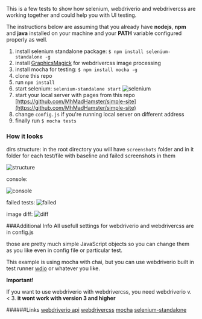 This is a few tests to show how selenium, webdriverio and webdrivercss are working together and could help you with UI testing.

The instructions below are assuming that you already have **nodejs**, **npm** and **java** installed on your machine and your **PATH** variable configured properly as well.

1. install selenium standalone package: `$ npm install selenium-standalone -g`
2. install [GraphicsMagick](http://www.graphicsmagick.org/README.html) for webdrivercss image processing
3. install mocha for testing: `$ npm install mocha -g`
4. clone this repo
5. run `npm install`
6. start selenium: `selenium-standalone start`
![selenium](http://image.prntscr.com/image/93a9d1e2c5cb4ca2a9699ffaa3832294.png)
7. start your local server with pages from this repo [https://github.com/MhMadHamster/simple-site](https://github.com/MhMadHamster/simple-site)
8. change `config.js` if you're running local server on different address
9. finally run `$ mocha tests`

### How it looks

dirs structure:
in the root directory you will have `screenshots` folder and in it folder for each test/file with baseline and failed screenshots in them

![structure](http://image.prntscr.com/image/e12bef48bdf94021a90715e1be8ce45d.png)

console:

![console](http://image.prntscr.com/image/501495ec82c64ad4a9790e9c819e9755.png)

failed tests:
![failed](http://image.prntscr.com/image/739e718696d645e2bdcea8225adc26a9.png)

image diff:
![diff](http://image.prntscr.com/image/9f4fca136ed74d19a3bfa43c7f529220.png)


###Additional Info
All usefull settings for webdriverio and webdrivercss are in config.js

those are pretty much simple JavaScript objects so you can change them as you like even in config file or particular test.

This example is using mocha with chai, but you can use webdriverio built in test runner [wdio](http://webdriver.io/guide/testrunner/gettingstarted.html) or whatever you like.

**Important!**

If you want to use webdriverio with webdrivercss, you need webdriverio v. < 3. **it wont work with version 3 and higher**

######Links
[webdriverio api](http://webdriver.io/api.html)
[webdrivercss](https://github.com/webdriverio/webdrivercss)
[mocha](https://mochajs.org/)
[selenium-standalone](https://github.com/vvo/selenium-standalone)